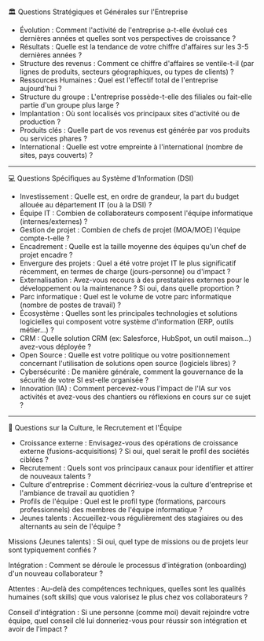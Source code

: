 🏛️ Questions Stratégiques et Générales sur l'Entreprise

* Évolution : Comment l'activité de l'entreprise a-t-elle évolué ces dernières années et quelles sont vos perspectives de croissance ?
* Résultats : Quelle est la tendance de votre chiffre d'affaires sur les 3-5 dernières années ?
* Structure des revenus : Comment ce chiffre d'affaires se ventile-t-il (par lignes de produits, secteurs géographiques, ou types de clients) ?
* Ressources Humaines : Quel est l'effectif total de l'entreprise aujourd'hui ?
* Structure du groupe : L'entreprise possède-t-elle des filiales ou fait-elle partie d'un groupe plus large ?
* Implantation : Où sont localisés vos principaux sites d'activité ou de production ?
* Produits clés : Quelle part de vos revenus est générée par vos produits ou services phares ?
* International : Quelle est votre empreinte à l'international (nombre de sites, pays couverts) ?

---

💻 Questions Spécifiques au Système d'Information (DSI)

* Investissement : Quelle est, en ordre de grandeur, la part du budget allouée au département IT (ou à la DSI) ?
* Équipe IT : Combien de collaborateurs composent l'équipe informatique (internes/externes) ?
* Gestion de projet : Combien de chefs de projet (MOA/MOE) l'équipe compte-t-elle ?
* Encadrement : Quelle est la taille moyenne des équipes qu'un chef de projet encadre ?
* Envergure des projets : Quel a été votre projet IT le plus significatif récemment, en termes de charge (jours-personne) ou d'impact ?
* Externalisation : Avez-vous recours à des prestataires externes pour le développement ou la maintenance ? Si oui, dans quelle proportion ?
* Parc informatique : Quel est le volume de votre parc informatique (nombre de postes de travail) ?
* Écosystème : Quelles sont les principales technologies et solutions logicielles qui composent votre système d'information (ERP, outils métier...) ?
* CRM : Quelle solution CRM (ex: Salesforce, HubSpot, un outil maison...) avez-vous déployée ?
* Open Source : Quelle est votre politique ou votre positionnement concernant l'utilisation de solutions open source (logiciels libres) ?
* Cybersécurité : De manière générale, comment la gouvernance de la sécurité de votre SI est-elle organisée ?
* Innovation (IA) : Comment percevez-vous l'impact de l'IA sur vos activités et avez-vous des chantiers ou réflexions en cours sur ce sujet ?

---

🤝 Questions sur la Culture, le Recrutement et l'Équipe

* Croissance externe : Envisagez-vous des opérations de croissance externe (fusions-acquisitions) ? Si oui, quel serait le profil des sociétés ciblées ?
* Recrutement : Quels sont vos principaux canaux pour identifier et attirer de nouveaux talents ?
* Culture d'entreprise : Comment décririez-vous la culture d'entreprise et l'ambiance de travail au quotidien ?
* Profils de l'équipe : Quel est le profil type (formations, parcours professionnels) des membres de l'équipe informatique ?
* Jeunes talents : Accueillez-vous régulièrement des stagiaires ou des alternants au sein de l'équipe ?

Missions (Jeunes talents) : Si oui, quel type de missions ou de projets leur sont typiquement confiés ?

Intégration : Comment se déroule le processus d'intégration (onboarding) d'un nouveau collaborateur ?

Attentes : Au-delà des compétences techniques, quelles sont les qualités humaines (soft skills) que vous valorisez le plus chez vos collaborateurs ?

Conseil d'intégration : Si une personne (comme moi) devait rejoindre votre équipe, quel conseil clé lui donneriez-vous pour réussir son intégration et avoir de l'impact ?
